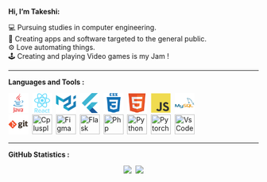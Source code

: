  <b>Hi, I’m Takeshi:</b>
 
 :computer: Pursuing studies in computer engineering.</br>
 :busts_in_silhouette: Creating apps and software targeted to the general public.</br>
 :gear: Love automating things.</br>
 :joystick: Creating and playing Video games is my Jam !</br>

<hr>

<b>Languages and Tools :</b>
<div>
  <img src="https://github.com/devicons/devicon/blob/master/icons/java/java-original-wordmark.svg" title="Java" alt="Java" width="40" height="40"/>&nbsp;
  <img src="https://github.com/devicons/devicon/blob/master/icons/react/react-original-wordmark.svg" title="React" alt="React" width="40" height="40"/>&nbsp;
  <img src="https://github.com/devicons/devicon/blob/master/icons/materialui/materialui-original.svg" title="Material UI" alt="Material UI" width="40" height="40"/>&nbsp;
  <img src="https://github.com/devicons/devicon/blob/master/icons/flutter/flutter-original.svg" title="Flutter" alt="Flutter" width="40" height="40"/>&nbsp;
  <img src="https://github.com/devicons/devicon/blob/master/icons/css3/css3-plain-wordmark.svg"  title="CSS3" alt="CSS" width="40" height="40"/>&nbsp;
  <img src="https://github.com/devicons/devicon/blob/master/icons/html5/html5-original.svg" title="HTML5" alt="HTML" width="40" height="40"/>&nbsp;
  <img src="https://github.com/devicons/devicon/blob/master/icons/javascript/javascript-original.svg" title="JavaScript" alt="JavaScript" width="40" height="40"/>&nbsp;
  <img src="https://github.com/devicons/devicon/blob/master/icons/mysql/mysql-original-wordmark.svg" title="MySQL"  alt="MySQL" width="40" height="40"/>
</div>  
<div>
  <img src="https://github.com/devicons/devicon/blob/master/icons/git/git-original-wordmark.svg" title="Git" **alt="Git" width="40" height="40"/>&nbsp;
  <img src="https://cdn.jsdelivr.net/gh/devicons/devicon/icons/cplusplus/cplusplus-original.svg" title="Cplusplus" **alt="C++" width="40" height="40"/>&nbsp;
  <img src="https://cdn.jsdelivr.net/gh/devicons/devicon/icons/figma/figma-original.svg" title="Figma" **alt="Figma" width="40" height="40"/>&nbsp;
  <img src="https://cdn.jsdelivr.net/gh/devicons/devicon/icons/flask/flask-original.svg" title="Flask" **alt="Flask" width="40" height="40"/>&nbsp;
  <img src="https://cdn.jsdelivr.net/gh/devicons/devicon/icons/php/php-original.svg" title="Php" **alt="Php" width="40" height="40"/>&nbsp;
  <img src="https://cdn.jsdelivr.net/gh/devicons/devicon/icons/python/python-original.svg" title="Python" **alt="Python" width="40" height="40"/>&nbsp;
  <img src="https://cdn.jsdelivr.net/gh/devicons/devicon/icons/pytorch/pytorch-original.svg" title="Pytorch" **alt="Pytorch" width="40" height="40"/>&nbsp;
  <img src="https://cdn.jsdelivr.net/gh/devicons/devicon/icons/vscode/vscode-original.svg" title="VsCode" **alt="VsCode" width="40" height="40"/>
</div>

<hr>

<b> GitHub Statistics : </b>
</br>
<div align="center">
<img align=top src="https://github-readme-streak-stats.herokuapp.com/?user=Takeshi-Caw&theme=blueberry_duo">
<img align=top >
<img align=top src="https://github-readme-stats.vercel.app/api/top-langs/?username=Takeshi-Caw&layout=compact">
</div>
</br>

